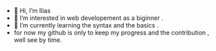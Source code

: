 - 👋 Hi, I’m Ilias
- 👀 I’m interested in web developement as a biginner .
- 🌱 I’m currently learning the syntax and the basics . 
- for now my github is only to keep my progress and the contribution , well see by time.

<!---
Ilias2342/Ilias2342 is a ✨ special ✨ repository because its `README.md` (this file) appears on your GitHub profile.
You can click the Preview link to take a look at your changes.
--->
